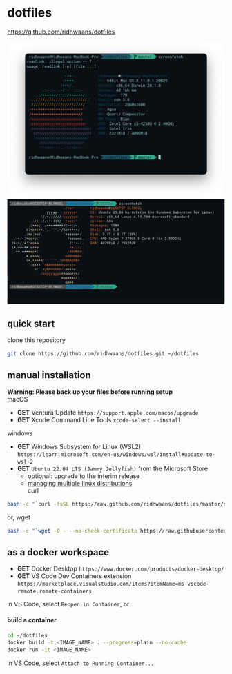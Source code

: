# dotfiles
 https://github.com/ridhwaans/dotfiles

![screenfetch_mac](images/screenfetch-mac.png)
![screenfetch_windows](images/screenfetch-windows.png)

## quick start
clone this repository
```sh
git clone https://github.com/ridhwaans/dotfiles.git ~/dotfiles
```

## manual installation
**Warning: Please back up your files before running setup**  
macOS
- **GET** Ventura Update `https://support.apple.com/macos/upgrade`
- **GET** Xcode Command Line Tools `xcode-select --install`

windows
- **GET** Windows Subsystem for Linux (WSL2) `https://learn.microsoft.com/en-us/windows/wsl/install#update-to-wsl-2`
- **GET** `Ubuntu 22.04 LTS (Jammy Jellyfish)` from the Microsoft Store
    - optional: upgrade to the interim release
    - [managing multiple linux distributions](https://learn.microsoft.com/en-us/windows/wsl/wsl-config#managing-multiple-linux-distributions)   
curl
```sh
bash -c "`curl -fsSL https://raw.github.com/ridhwaans/dotfiles/master/setup.sh`"
```
or, wget
```sh
bash -c "`wget -O - --no-check-certificate https://raw.githubusercontent.com/ridhwaans/dotfiles/master/setup.sh`"
```

## as a docker workspace
- **GET** Docker Desktop `https://www.docker.com/products/docker-desktop/`  
- **GET** VS Code Dev Containers extension `https://marketplace.visualstudio.com/items?itemName=ms-vscode-remote.remote-containers`  

in VS Code, select `Reopen in Container`, or  

#### build a container
```sh
cd ~/dotfiles
docker build -t <IMAGE_NAME> . --progress=plain --no-cache
docker run -it <IMAGE_NAME>
```
in VS Code, select `Attach to Running Container...`   
